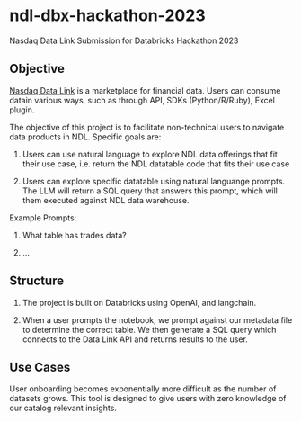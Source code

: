 # ndl-dbx-hackathon-2023

Nasdaq Data Link Submission for Databricks Hackathon 2023

## Objective

[Nasdaq Data Link](https://data.nasdaq.com/) is a marketplace for financial data. Users can consume datain various ways, such as through API, SDKs (Python/R/Ruby), Excel plugin.

The objective of this project is to facilitate non-technical users to navigate data products in NDL. Specific goals are:

1. Users can use natural language to explore NDL data offerings that fit their use case, i.e. return the NDL datatable code that fits their use case

2. Users can explore specific datatable using natural languange prompts. The LLM will return a SQL query that answers this prompt, which will them executed against NDL data warehouse. 

Example Prompts:

1. What table has trades data?

2. ...


## Structure

1. The project is built on Databricks using OpenAI, and langchain.

2. When a user prompts the notebook, we prompt against our metadata file to determine the correct table. We then generate a SQL query which connects to the Data Link API and returns results to the user.


## Use Cases

User onboarding becomes exponentially more difficult as the number of datasets grows. This tool is designed to give users with zero knowledge of our catalog relevant insights.
